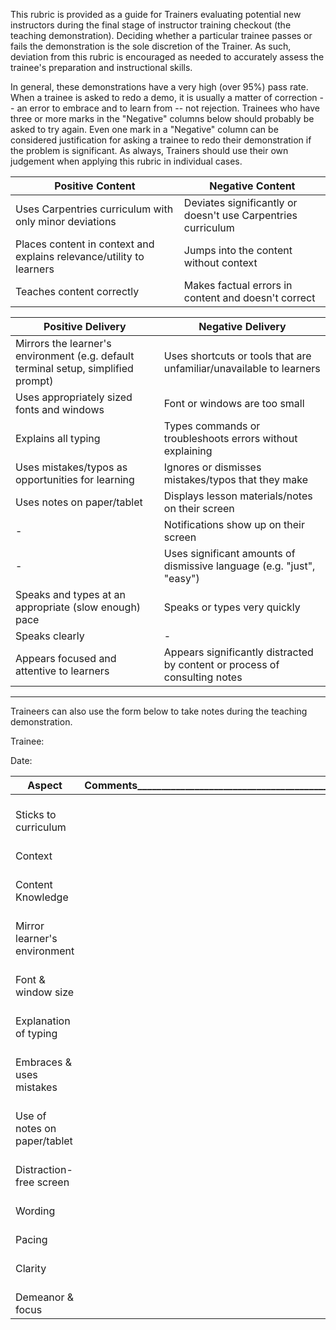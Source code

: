 This rubric is provided as a guide for Trainers evaluating potential new instructors during the final stage of instructor training checkout 
(the teaching demonstration). Deciding whether a particular trainee passes or fails the demonstration is the sole discretion of the
Trainer. As such, deviation from this rubric is encouraged as needed to accurately assess the trainee's preparation and instructional
skills.

In general, these demonstrations have a very high (over 95%) pass rate. When a trainee is asked to redo a demo, it is usually a matter of correction -- an error to embrace and to learn from -- not rejection. Trainees who have three or more marks in the "Negative" columns below should probably be asked to try again. Even one 
mark in a "Negative" column can be considered justification for asking a trainee to redo their demonstration if the problem is significant. As always,
Trainers should use their own judgement when applying this rubric in individual cases.  

|Positive Content|Negative Content|
|------|---------------------|
Uses Carpentries curriculum with only minor deviations|Deviates significantly or doesn't use Carpentries curriculum|
Places content in context and explains relevance/utility to learners|Jumps into the content without context|
Teaches content correctly|Makes factual errors in content and doesn't correct|

|Positive Delivery|Negative Delivery|
|------|---------------------|
Mirrors the learner's environment (e.g. default terminal setup, simplified prompt)|Uses shortcuts or tools that are unfamiliar/unavailable to learners|
Uses appropriately sized fonts and windows|Font or windows are too small|
Explains all typing|Types commands or troubleshoots errors without explaining|
Uses mistakes/typos as opportunities for learning|Ignores or dismisses mistakes/typos that they make|
Uses notes on paper/tablet|Displays lesson materials/notes on their screen|
-|Notifications show up on their screen|
-|Uses significant amounts of dismissive language (e.g. "just", "easy")|
Speaks and types at an appropriate (slow enough) pace|Speaks or types very quickly|
Speaks clearly|-
Appears focused and attentive to learners|Appears significantly distracted by content or process of consulting notes|

---

Traineers can also use the form below to take notes during the teaching demonstration.

Trainee:

Date:

|Aspect|Comments_________________________________________________|
|------|---------------------|
|<br>Sticks to curriculum<br>|
|<br>Context|
|<br>Content Knowledge|
|<br>Mirror learner's environment|
|<br>Font & window size|
|<br>Explanation of typing|
|<br>Embraces & uses mistakes|
|<br>Use of notes on paper/tablet|
|<br>Distraction-free screen|
|<br>Wording|
|<br>Pacing|
|<br>Clarity|
|<br>Demeanor & focus|
